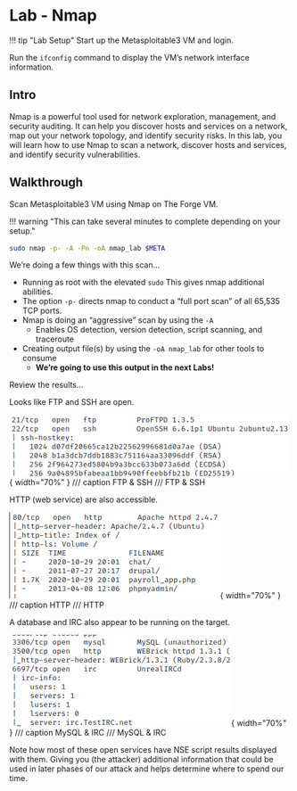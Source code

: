 # Lab - Nmap

!!! tip "Lab Setup"
    Start up the Metasploitable3 VM and login.

Run the `ifconfig` command to display the VM’s network interface information.

## Intro

Nmap is a powerful tool used for network exploration, management, and security auditing. It can help you discover hosts and services on a network, map out your network topology, and identify security risks. In this lab, you will learn how to use Nmap to scan a network, discover hosts and services, and identify security vulnerabilities.

## Walkthrough

Scan Metasploitable3 VM using Nmap on The Forge VM.

!!! warning "This can take several minutes to complete depending on your setup."

```bash
sudo nmap -p- -A -Pn -oA nmap_lab $META
```

We’re doing a few things with this scan…

- Running as root with the elevated `sudo` This gives nmap additional abilities.
- The option `-p-` directs nmap to conduct a “full port scan” of all 65,535 TCP ports.
- Nmap is doing an “aggressive” scan by using the `-A`
    - Enables OS detection, version detection, script scanning, and traceroute
- Creating output file(s) by using the `-oA nmap_lab` for other tools to consume
    - **We’re going to use this output in the next Labs!**

Review the results…

Looks like FTP and SSH are open.

![FTP & SSH](./img/Untitled.png){ width="70%" }
/// caption
FTP & SSH
///
FTP & SSH

HTTP (web service) are also accessible.

![HTTP](./img/Untitled%201.png){ width="70%" }
/// caption
HTTP
///
HTTP

A database and IRC also appear to be running on the target.

![MySQL & IRC](./img/Untitled%202.png){ width="70%" }
/// caption
MySQL & IRC
///
MySQL & IRC

Note how most of these open services have NSE script results displayed with them. Giving you (the attacker) additional information that could be used in later phases of our attack and helps determine where to spend our time.